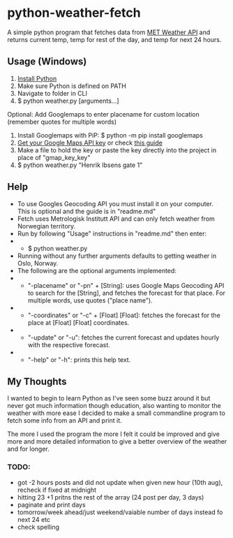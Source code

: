 # python-weather-fetch

A simple python program that fetches data from [MET Weather API](https://api.met.no/weatherapi) and returns current temp, temp for rest of the day, and temp for next 24 hours.

## Usage (Windows)
1. [Install Python](https://www.python.org/downloads/)
2. Make sure Python is defined on PATH
3. Navigate to folder in CLI
4. $ python weather.py [arguments...]

Optional: Add Googlemaps to enter placename for custom location (remember quotes for multiple words)
1. Install Googlemaps with PiP: $ python -m pip install googlemaps
2. [Get your Google Maps API key](https://cloud.google.com/maps-platform/) or check [this guide](https://developers.google.com/maps/documentation/javascript/get-api-key)
3. Make a file to hold the key or paste the key directly into the project in place of "gmap_key_key"
4. $ python weather.py "Henrik Ibsens gate 1"

## Help
- To use Googles Geocoding API you must install it on your computer. This is optional and the guide is in "readme.md"
- Fetch uses Metrologisk Institutt API and can only fetch weather from Norwegian territory. 
- Run by following "Usage" instructions in "readme.md" then enter:
- - $ python weather.py
- Running without any further arguments defaults to getting weather in Oslo, Norway.
- The following are the optional arguments implemented:
- - "-placename" or "-pn" + [String]: uses Google Maps Geocoding API to search for the [String], and fetches the forecast for that place. For multiple words, use quotes ("place name").
- - "-coordinates" or "-c" + [Float] [Float]: fetches the forecast for the place at [Float] [Float] coordinates.
- - "-update" or "-u": fetches the current forecast and updates hourly with the respective forecast.
- - "-help" or "-h": prints this help text.

## My Thoughts

I wanted to begin to learn Python as I've seen some buzz around it but never got much information though education, also wanting to monitor the weather with more ease I decided to make a small commandline program to fetch some info from an API and print it.

The more I used the program the more I felt it could be improved and give more and more detailed information to give a better overview of the weather and for longer.

### TODO:
- got -2 hours posts and did not update when given new hour (10th aug), recheck if fixed at midnight
- hitting 23 +1 pritns the rest of the array (24 post per day, 3 days)
- paginate and print days
- tomorrow/week ahead/just weekend/vaiable number of days instead fo next 24 etc
- check spelling